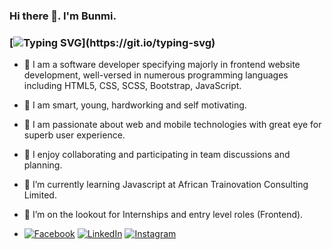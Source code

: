 ### Hi there 👋. I'm Bunmi.

### [![Typing SVG](https://readme-typing-svg.herokuapp.com?font=comfortaa&color=016EEA&size=24&width=500&lines=Nigerian+Software+Developer;Graphics+Designer;Aspiring+Full-Stack+Developer;and+Technopreneur!;Nice+to+meet+you...)](https://git.io/typing-svg)

- :man: I am a software developer specifying majorly in frontend website development, well-versed in numerous programming languages including HTML5, CSS, SCSS, Bootstrap, JavaScript.

- :blossom: I am smart, young, hardworking and self motivating.


- :trident: I am passionate about web and mobile technologies with great eye for superb user experience.
- 👯 I enjoy collaborating and participating in team discussions and planning.
- 🌱 I’m currently learning Javascript at African Trainovation Consulting Limited.
- 🤔 I’m on the lookout for Internships and entry level roles (Frontend).
-  [![Facebook](https://img.shields.io/badge/Facebook-%231877F2.svg?&style=for-the-badge&logo=facebook&logoColor=white)](https://www.facebook.com/profile.php?id=100019142349998)  [![LinkedIn](https://img.shields.io/badge/LinkedIn-%230077B5.svg?&style=for-the-badge&logo=linkedin&logoColor=white)](https://www.linkedin.com/in/oluwabunmi-gbemisoye-053a7822a/) [![Instagram](https://img.shields.io/badge/Instagram-E4405F?style=for-the-badge&logo=instagram&logoColor=white)](https://www.instagram.com/a.d.e.j.u.m.o.k.e/)


